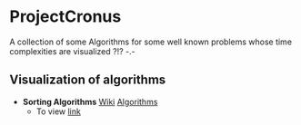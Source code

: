 # ProjectCronus
A collection of some Algorithms for some well known problems whose time complexities are visualized ?!? -.-

## Visualization of algorithms
- **Sorting Algorithms** [Wiki](https://en.wikipedia.org/wiki/Sorting_algorithm) [Algorithms](http://www.algostructure.com/sorting/index.php)
  - To view [link](https://justyouraverageonion.github.io/ProjectCronus/01-sorting-algorithms.html)
